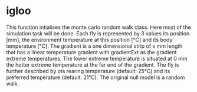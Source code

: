 # igloo
 This function intialises the monte carlo random walk class. Here most          of the simulation task will be done. Each fly is represented by 3 values          its position [mm], the environment temperature at this position [°C] and         its body temperature [°C]. The gradient is a one dimensional strip of         x mm length that has a linear temperature gradient with gradientExt as         the gradient extreme temperatures. The lower extreme temperature is          situated at 0 mm the hotter extreme temperature at the far end of the          gradient. The fly is further described by ots rearing temperature          (default: 25°C) and its preferred temperature (default: 21°C). The          original null model is a random walk.   
